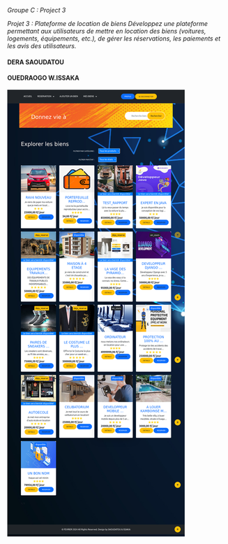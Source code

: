 _Groupe C : Project 3_

_Projet 3 : Plateforme de location de biens
Développez une plateforme permettant aux utilisateurs de mettre en location des biens
(voitures, logements, équipements, etc.), de gérer les réservations, les paiements et les avis
des utilisateurs._


#### DERA SAOUDATOU
#### OUEDRAOGO W.ISSAKA


![# projet_tutore_django_L2](locationBien/biens_photos/2_location-de-bien.png)


